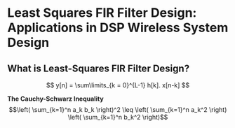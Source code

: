 # Least Squares FIR Filter Design: Applications in DSP Wireless System Design

## What is Least-Squares FIR Filter Design?
$$     y[n] = \sum\limits_{k = 0}^{L-1} h[k]. x[n-k] $$

**The Cauchy-Schwarz Inequality**\
$$\left( \sum_{k=1}^n a_k b_k \right)^2 \leq \left( \sum_{k=1}^n a_k^2 \right) \left( \sum_{k=1}^n b_k^2 \right)$$
